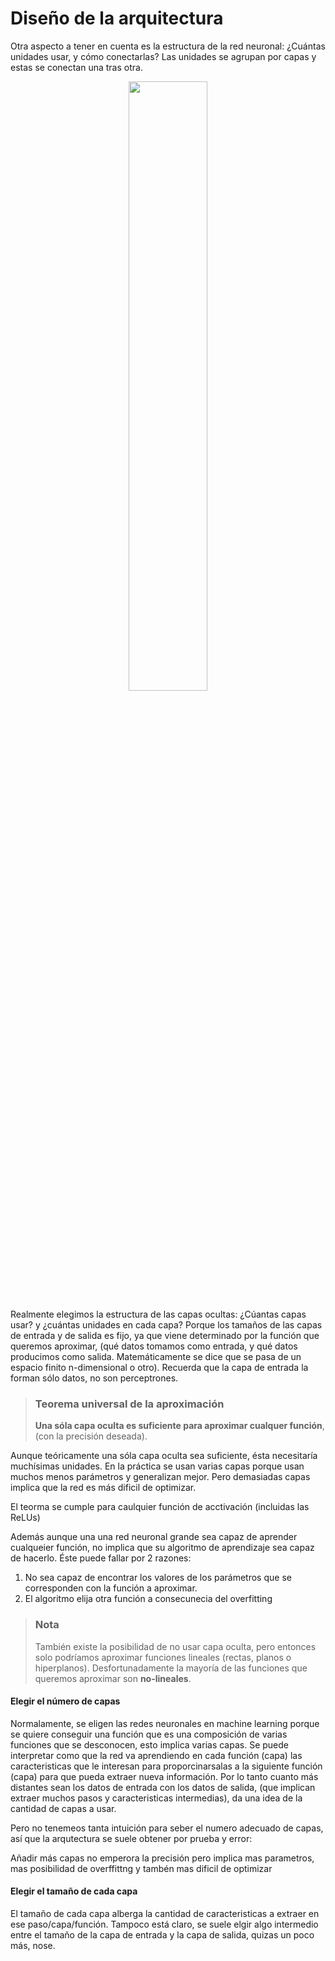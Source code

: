 # Diseño de la arquitectura

Otra aspecto a tener en cuenta es la estructura de la red neuronal: ¿Cuántas unidades usar, y cómo conectarlas?
Las unidades se agrupan por capas y estas se conectan una tras otra.

<p align="center"><img src="https://icdn5.digitaltrends.com/image/artificial_neural_network_1-791x388.jpg" width="50%"/></p>

Realmente elegimos la estructura de las capas ocultas: ¿Cúantas capas usar? y ¿cuántas unidades en cada capa?
Porque los tamaños de las capas de entrada y de salida es fijo, ya que viene determinado por la función que queremos aproximar,
(qué datos tomamos como entrada, y qué datos producimos como salida. Matemáticamente se dice que se pasa de un espacio finito n-dimensional o otro). Recuerda que la capa de entrada la forman sólo datos, no son perceptrones.

> ### Teorema universal de la aproximación
> **Una sóla capa oculta es suficiente para aproximar cualquer función**, (con la precisión deseada).

Aunque teóricamente una sóla capa oculta sea suficiente, ésta necesitaría muchísimas unidades.
En la práctica se usan varias capas porque usan muchos menos parámetros y generalizan mejor.
Pero demasiadas capas implica que la red es más dificil de optimizar.

El teorma se cumple para caulquier función de acctivación (incluidas las ReLUs)

Además aunque una una red neuronal grande sea capaz de aprender cualqueier función,
no implica que su algoritmo de aprendizaje sea capaz de hacerlo. Éste puede fallar por 2 razones:
1. No sea capaz de encontrar los valores de los parámetros que se corresponden con la función a aproximar.
2. El algoritmo elija otra función a consecunecia del overfitting

> ### Nota
> También existe la posibilidad de no usar capa oculta, pero entonces solo podríamos aproximar funciones lineales
> (rectas, planos o hiperplanos). Desfortunadamente la mayoría de las funciones que queremos aproximar son **no-lineales**. 

#### Elegir el número de capas
Normalamente, se eligen las redes neuronales en machine learning porque se quiere conseguir
una función que es una composición de varias funciones que se desconocen, esto implica varias capas.
Se puede interpretar como que la red va aprendiendo en cada función (capa) las caracteristicas que le interesan
para proporcinarsalas a la siguiente función (capa) para que pueda extraer nueva información.
Por lo tanto cuanto más distantes sean los datos de entrada con los datos de salida,
(que implican extraer muchos pasos y caracteristicas intermedias), da una idea de la cantidad de capas a usar.

Pero no tenemeos tanta intuición para seber el numero adecuado de capas, así que
la arqutectura se suele obtener por prueba y error:

Añadir más capas no emperora la precisión pero implica mas parametros, mas posibilidad de overffittng y tambén mas dificil de optimizar

#### Elegir el tamaño de cada capa
El tamaño de cada capa alberga la cantidad de caracteristicas a extraer en ese paso/capa/función.
Tampoco está claro, se suele elgir algo intermedio entre el tamaño de la capa de entrada y la capa de salida, quizas un poco más, nose.

